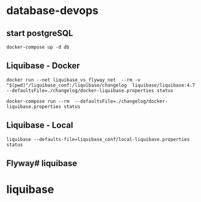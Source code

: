 # database-devops
## start postgreSQL
```shell
docker-compose up -d db
```
## Liquibase - Docker
```shell
docker run --net liquibase_vs_flyway_net  --rm -v "$(pwd)"/liquibase_conf:/liquibase/changelog  liquibase/liquibase:4.7 --defaultsFile=./changelog/docker-liquibase.properties status
```
```shell
docker-compose run --rm  --defaultsFile=./changelog/docker-liquibase.properties status
```
## Liquibase - Local
```shell
liquibase --defaults-file=liquibase_conf/local-liquibase.properties status
```
## Flyway# liquibase
# liquibase
